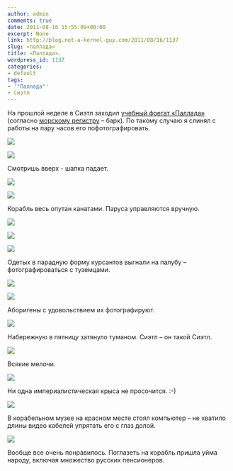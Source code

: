 ```yaml
---
author: admin
comments: true
date: 2011-08-16 15:55:09+00:00
excerpt: None
link: http://blog.not-a-kernel-guy.com/2011/08/16/1137
slug: «паллада»
title: «Паллада».
wordpress_id: 1137
categories:
- default
tags:
- '"Паллада"'
- Сиэтл
---
```


На прошлой неделе в Сиэтл заходил [учебный фрегат «Паллада»](http://ru.wikipedia.org/wiki/%D0%9F%D0%B0%D0%BB%D0%BB%D0%B0%D0%B4%D0%B0_(%D1%84%D1%80%D0%B5%D0%B3%D0%B0%D1%82_%D1%83%D1%87%D0%B5%D0%B1%D0%BD%D1%8B%D0%B9)) (согласно [морскому регистру](http://www.rs-head.spb.ru/app/fleet.php?index=880873&type=book1&language=rus) – барк). По такому случаю я слинял с работы на пару часов его пофотографировать.

[![](http://blog.not-a-kernel-guy.com/wp-content/uploads/2011/08/IMG_5758-300x199.jpg)](http://blog.not-a-kernel-guy.com/wp-content/uploads/2011/08/IMG_5758.jpg)

[![](http://blog.not-a-kernel-guy.com/wp-content/uploads/2011/08/IMG_5768-189x300.jpg)](http://blog.not-a-kernel-guy.com/wp-content/uploads/2011/08/IMG_5768.jpg)

Смотришь вверх - шапка падает.

[![](http://blog.not-a-kernel-guy.com/wp-content/uploads/2011/08/IMG_5788-300x199.jpg)](http://blog.not-a-kernel-guy.com/wp-content/uploads/2011/08/IMG_5788.jpg)

[![](http://blog.not-a-kernel-guy.com/wp-content/uploads/2011/08/IMG_5852-199x300.jpg)](http://blog.not-a-kernel-guy.com/wp-content/uploads/2011/08/IMG_5852.jpg)

Корабль весь опутан канатами. Паруса управляются вручную.

[![](http://blog.not-a-kernel-guy.com/wp-content/uploads/2011/08/IMG_5854-300x205.jpg)](http://blog.not-a-kernel-guy.com/wp-content/uploads/2011/08/IMG_5854.jpg)

[![](http://blog.not-a-kernel-guy.com/wp-content/uploads/2011/08/IMG_5796-300x209.jpg)](http://blog.not-a-kernel-guy.com/wp-content/uploads/2011/08/IMG_5796.jpg)

[![](http://blog.not-a-kernel-guy.com/wp-content/uploads/2011/08/IMG_5857-300x199.jpg)](http://blog.not-a-kernel-guy.com/wp-content/uploads/2011/08/IMG_5857.jpg)

Одетых в парадную форму курсантов выгнали на палубу – фотографироваться с туземцами. 

[![](http://blog.not-a-kernel-guy.com/wp-content/uploads/2011/08/IMG_5794-199x300.jpg)](http://blog.not-a-kernel-guy.com/wp-content/uploads/2011/08/IMG_5794.jpg)

[![](http://blog.not-a-kernel-guy.com/wp-content/uploads/2011/08/IMG_5828-300x199.jpg)](http://blog.not-a-kernel-guy.com/wp-content/uploads/2011/08/IMG_5828.jpg)

Аборигены с удовольствием их фотографируют.

[![](http://blog.not-a-kernel-guy.com/wp-content/uploads/2011/08/IMG_5827-300x199.jpg)](http://blog.not-a-kernel-guy.com/wp-content/uploads/2011/08/IMG_5827.jpg)

Набережную в пятницу затянуло туманом. Сиэтл – он такой Сиэтл.

[![](http://blog.not-a-kernel-guy.com/wp-content/uploads/2011/08/IMG_5810-300x199.jpg)](http://blog.not-a-kernel-guy.com/wp-content/uploads/2011/08/IMG_5810.jpg)

Всякие мелочи.

[![](http://blog.not-a-kernel-guy.com/wp-content/uploads/2011/08/IMG_5844-300x199.jpg)](http://blog.not-a-kernel-guy.com/wp-content/uploads/2011/08/IMG_5844.jpg)

Ни одна империалистическая крыса не просочится. :-)

[![](http://blog.not-a-kernel-guy.com/wp-content/uploads/2011/08/IMG_5832-300x209.jpg)](http://blog.not-a-kernel-guy.com/wp-content/uploads/2011/08/IMG_5832.jpg)

В корабельном музее на красном месте стоял компьютер – не хватило длины видео кабелей упрятать его с глаз долой.

[![](http://blog.not-a-kernel-guy.com/wp-content/uploads/2011/08/IMG_5838-300x208.jpg)](http://blog.not-a-kernel-guy.com/wp-content/uploads/2011/08/IMG_5838.jpg)

Вообще все очень понравилось. Поглазеть на корабль пришла уйма народу, включая множество русских пенсионеров.
